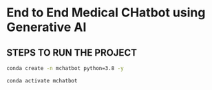 # End to End Medical CHatbot using Generative AI


## STEPS TO RUN THE PROJECT

```bash
conda create -n mchatbot python=3.8 -y
```

```bash
conda activate mchatbot
```